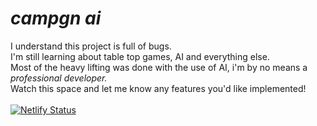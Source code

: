# <i> campgn ai </i>
I understand this project is full of bugs. <br>
I'm still learning about table top games, AI and everything else. <br>
Most of the heavy lifting was done with the use of AI, i'm by no means a <i>professional developer.</i> <br>
Watch this space and let me know any features you'd like implemented!<br><br>
[![Netlify Status](https://api.netlify.com/api/v1/badges/0ac907a9-3f12-4a00-b843-3efe476c949a/deploy-status)](https://app.netlify.com/sites/campgn/deploys)

